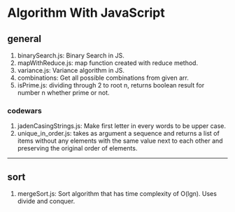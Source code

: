 # Algorithm With JavaScript

## general
1. binarySearch.js: Binary Search in JS.
2. mapWithReduce.js: map function created with reduce method.
3. variance.js: Variance algorithm in JS.
4. combinations: Get all possible combinations from given arr.
5. isPrime.js: dividing through 2 to root n, returns boolean result for number n whether prime or not.
### codewars
1. jadenCasingStrings.js: Make first letter in every words to be upper case.
1. unique_in_order.js: takes as argument a sequence 
and returns a list of items without any elements 
with the same value next to each other 
and preserving the original order of elements.
---
## sort
1. mergeSort.js: Sort algorithm that has time complexity of O(lgn). Uses divide and conquer.
